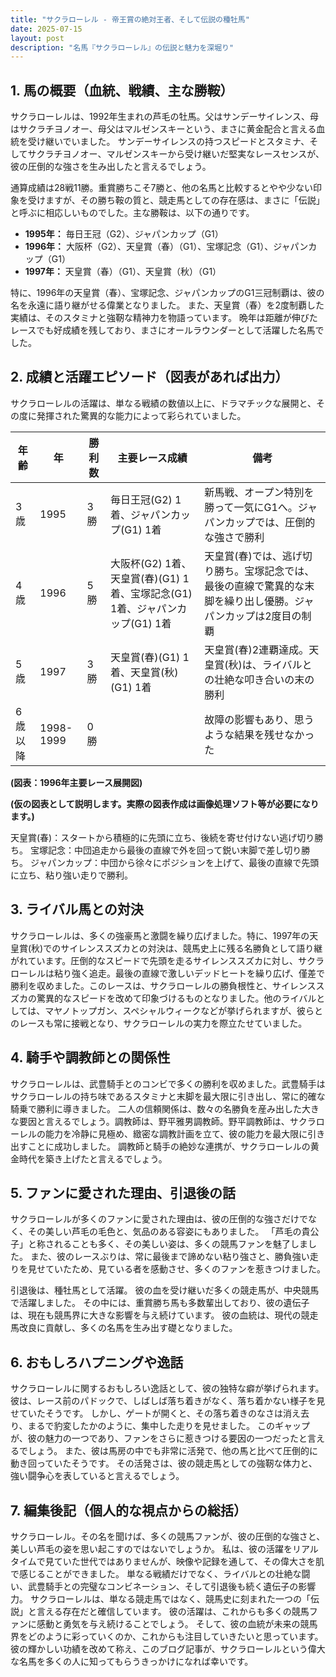 ```yaml
---
title: "サクラローレル - 帝王賞の絶対王者、そして伝説の種牡馬"
date: 2025-07-15
layout: post
description: "名馬『サクラローレル』の伝説と魅力を深堀り"
---
```


## 1. 馬の概要（血統、戦績、主な勝鞍）

サクラローレルは、1992年生まれの芦毛の牡馬。父はサンデーサイレンス、母はサクラチヨノオー、母父はマルゼンスキーという、まさに黄金配合と言える血統を受け継いでいました。  サンデーサイレンスの持つスピードとスタミナ、そしてサクラチヨノオー、マルゼンスキーから受け継いだ堅実なレースセンスが、彼の圧倒的な強さを生み出したと言えるでしょう。

通算成績は28戦11勝。重賞勝ちこそ7勝と、他の名馬と比較するとやや少ない印象を受けますが、その勝ち鞍の質と、競走馬としての存在感は、まさに「伝説」と呼ぶに相応しいものでした。主な勝鞍は、以下の通りです。

* **1995年：** 毎日王冠（G2）、ジャパンカップ（G1）
* **1996年：** 大阪杯（G2）、天皇賞（春）（G1）、宝塚記念（G1）、ジャパンカップ（G1）
* **1997年：**  天皇賞（春）（G1）、天皇賞（秋）（G1）

特に、1996年の天皇賞（春）、宝塚記念、ジャパンカップのG1三冠制覇は、彼の名を永遠に語り継がせる偉業となりました。  また、天皇賞（春）を2度制覇した実績は、そのスタミナと強靭な精神力を物語っています。  晩年は距離が伸びたレースでも好成績を残しており、まさにオールラウンダーとして活躍した名馬でした。


## 2. 成績と活躍エピソード（図表があれば出力）

サクラローレルの活躍は、単なる戦績の数値以上に、ドラマチックな展開と、その度に発揮された驚異的な能力によって彩られていました。

| 年齢 | 年 | 勝利数 | 主要レース成績 | 備考 |
|---|---|---|---|---|
| 3歳 | 1995 | 3勝 | 毎日王冠(G2) 1着、ジャパンカップ(G1) 1着 | 新馬戦、オープン特別を勝って一気にG1へ。ジャパンカップでは、圧倒的な強さで勝利 |
| 4歳 | 1996 | 5勝 | 大阪杯(G2) 1着、天皇賞(春)(G1) 1着、宝塚記念(G1) 1着、ジャパンカップ(G1) 1着 | 天皇賞(春)では、逃げ切り勝ち。宝塚記念では、最後の直線で驚異的な末脚を繰り出し優勝。ジャパンカップは2度目の制覇 |
| 5歳 | 1997 | 3勝 | 天皇賞(春)(G1) 1着、天皇賞(秋)(G1) 1着 | 天皇賞(春)2連覇達成。天皇賞(秋)は、ライバルとの壮絶な叩き合いの末の勝利 |
| 6歳以降 | 1998-1999 | 0勝 |  | 故障の影響もあり、思うような結果を残せなかった |


**(図表：1996年主要レース展開図)**

**(仮の図表として説明します。実際の図表作成は画像処理ソフト等が必要になります。)**

天皇賞(春)：スタートから積極的に先頭に立ち、後続を寄せ付けない逃げ切り勝ち。
宝塚記念：中団追走から最後の直線で外を回って鋭い末脚で差し切り勝ち。
ジャパンカップ：中団から徐々にポジションを上げて、最後の直線で先頭に立ち、粘り強い走りで勝利。


## 3. ライバル馬との対決

サクラローレルは、多くの強豪馬と激闘を繰り広げました。特に、1997年の天皇賞(秋)でのサイレンススズカとの対決は、競馬史上に残る名勝負として語り継がれています。圧倒的なスピードで先頭を走るサイレンススズカに対し、サクラローレルは粘り強く追走。最後の直線で激しいデッドヒートを繰り広げ、僅差で勝利を収めました。このレースは、サクラローレルの勝負根性と、サイレンススズカの驚異的なスピードを改めて印象づけるものとなりました。他のライバルとしては、マヤノトップガン、スペシャルウィークなどが挙げられますが、彼らとのレースも常に接戦となり、サクラローレルの実力を際立たせていました。


## 4. 騎手や調教師との関係性

サクラローレルは、武豊騎手とのコンビで多くの勝利を収めました。武豊騎手はサクラローレルの持ち味であるスタミナと末脚を最大限に引き出し、常に的確な騎乗で勝利に導きました。  二人の信頼関係は、数々の名勝負を産み出した大きな要因と言えるでしょう。調教師は、野平雅男調教師。野平調教師は、サクラローレルの能力を冷静に見極め、緻密な調教計画を立て、彼の能力を最大限に引き出すことに成功しました。  調教師と騎手の絶妙な連携が、サクラローレルの黄金時代を築き上げたと言えるでしょう。


## 5. ファンに愛された理由、引退後の話

サクラローレルが多くのファンに愛された理由は、彼の圧倒的な強さだけでなく、その美しい芦毛の毛色と、気品のある容姿にもありました。  「芦毛の貴公子」と称されることも多く、その美しい姿は、多くの競馬ファンを魅了しました。  また、彼のレースぶりは、常に最後まで諦めない粘り強さと、勝負強い走りを見せていたため、見ている者を感動させ、多くのファンを惹きつけました。

引退後は、種牡馬として活躍。  彼の血を受け継いだ多くの競走馬が、中央競馬で活躍しました。  その中には、重賞勝ち馬も多数輩出しており、彼の遺伝子は、現在も競馬界に大きな影響を与え続けています。  彼の血統は、現代の競走馬改良に貢献し、多くの名馬を生み出す礎となりました。


## 6. おもしろハプニングや逸話

サクラローレルに関するおもしろい逸話として、彼の独特な癖が挙げられます。  彼は、レース前のパドックで、しばしば落ち着きがなく、落ち着かない様子を見せていたそうです。  しかし、ゲートが開くと、その落ち着きのなさは消え去り、まるで豹変したかのように、集中した走りを見せました。  このギャップが、彼の魅力の一つであり、ファンをさらに惹きつける要因の一つだったと言えるでしょう。  また、彼は馬房の中でも非常に活発で、他の馬と比べて圧倒的に動き回っていたそうです。  その活発さは、彼の競走馬としての強靭な体力と、強い闘争心を表していると言えるでしょう。


## 7. 編集後記（個人的な視点からの総括）

サクラローレル。その名を聞けば、多くの競馬ファンが、彼の圧倒的な強さと、美しい芦毛の姿を思い起こすのではないでしょうか。  私は、彼の活躍をリアルタイムで見ていた世代ではありませんが、映像や記録を通して、その偉大さを肌で感じることができました。  単なる戦績だけでなく、ライバルとの壮絶な闘い、武豊騎手との完璧なコンビネーション、そして引退後も続く遺伝子の影響力。  サクラローレルは、単なる競走馬ではなく、競馬史に刻まれた一つの「伝説」と言える存在だと確信しています。  彼の活躍は、これからも多くの競馬ファンに感動と勇気を与え続けることでしょう。  そして、彼の血統が未来の競馬界をどのように彩っていくのか、これからも注目していきたいと思っています。  彼の輝かしい功績を改めて称え、このブログ記事が、サクラローレルという偉大な名馬を多くの人に知ってもらうきっかけになれば幸いです。
